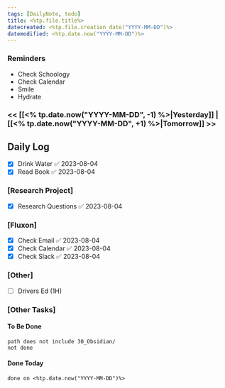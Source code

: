 ```yaml
---
tags: [DailyNote, todo]
title: <%tp.file.title%>
datecreated: <%tp.file.creation_date("YYYY-MM-DD")%>
datemodified: <%tp.date.now("YYYY-MM-DD")%>
---
```


### Reminders
- Check Schoology
- Check Calendar
- Smile
- Hydrate

### << [[<% tp.date.now("YYYY-MM-DD", -1) %>|Yesterday]] | [[<% tp.date.now("YYYY-MM-DD", +1) %>|Tomorrow]] >>

## Daily Log

- [x] Drink Water ✅ 2023-08-04
- [x] Read Book ✅ 2023-08-04

### [Research Project]

 - [x] Research Questions ✅ 2023-08-04

### [Fluxon]

- [x] Check Email ✅ 2023-08-04
- [x] Check Calendar ✅ 2023-08-04
- [x] Check Slack ✅ 2023-08-04

### [Other]

- [ ] Drivers Ed (1H)

### [Other Tasks]

#### To Be Done

```tasks
path does not include 30_Obsidian/
not done
```

#### Done Today

```tasks
done on <%tp.date.now("YYYY-MM-DD")%>
```